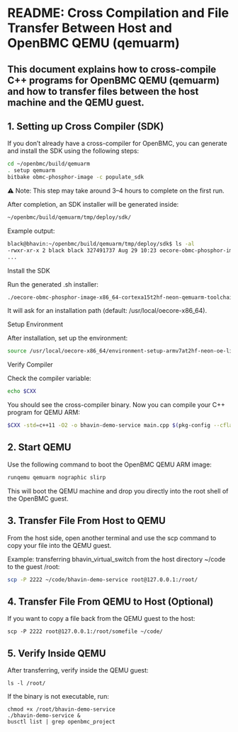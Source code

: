 # README: Cross Compilation and File Transfer Between Host and OpenBMC QEMU (qemuarm)

This document explains how to cross-compile C++ programs for OpenBMC QEMU (qemuarm) and how to transfer files between the host machine and the QEMU guest.
---

## 1. Setting up Cross Compiler (SDK)

If you don’t already have a cross-compiler for OpenBMC, you can generate and install the SDK using the following steps:
```bash
cd ~/openbmc/build/qemuarm
. setup qemuarm
bitbake obmc-phosphor-image -c populate_sdk
```

⚠️ Note: This step may take around 3–4 hours to complete on the first run.

After completion, an SDK installer will be generated inside:
```bash
~/openbmc/build/qemuarm/tmp/deploy/sdk/
```

Example output:
```bash
black@bhavin:~/openbmc/build/qemuarm/tmp/deploy/sdk$ ls -al
-rwxr-xr-x 2 black black 327491737 Aug 29 10:23 oecore-obmc-phosphor-image-x86_64-cortexa15t2hf-neon-qemuarm-toolchain-nodistro.0.sh
...
```

Install the SDK

Run the generated .sh installer:
```bash
./oecore-obmc-phosphor-image-x86_64-cortexa15t2hf-neon-qemuarm-toolchain-nodistro.0.sh
```

It will ask for an installation path (default: /usr/local/oecore-x86_64).

Setup Environment

After installation, set up the environment:
```bash
source /usr/local/oecore-x86_64/environment-setup-armv7at2hf-neon-oe-linux-gnueabi
```
Verify Compiler

Check the compiler variable:
```bash
echo $CXX
```

You should see the cross-compiler binary. Now you can compile your C++ program for QEMU ARM:
```bash
$CXX -std=c++11 -O2 -o bhavin-demo-service main.cpp $(pkg-config --cflags --libs dbus-1)
```

## 2. Start QEMU

Use the following command to boot the OpenBMC QEMU ARM image:

```bash
runqemu qemuarm nographic slirp
```
This will boot the QEMU machine and drop you directly into the root shell of the OpenBMC guest.

## 3. Transfer File From Host to QEMU
From the host side, open another terminal and use the scp command to copy your file into the QEMU guest.

Example: transferring bhavin_virtual_switch from the host directory ~/code to the guest /root:

```bash
scp -P 2222 ~/code/bhavin-demo-service root@127.0.0.1:/root/
```
## 4. Transfer File From QEMU to Host (Optional)
If you want to copy a file back from the QEMU guest to the host:
```
scp -P 2222 root@127.0.0.1:/root/somefile ~/code/
```
## 5. Verify Inside QEMU
After transferring, verify inside the QEMU guest:
```
ls -l /root/
```
If the binary is not executable, run:
```
chmod +x /root/bhavin-demo-service
./bhavin-demo-service &
busctl list | grep openbmc_project
```
